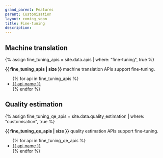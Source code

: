 ```yaml
---
grand_parent: Features
parent: Customisation
layout: coming_soon
title: Fine-tuning
description:
---
```


## Machine translation
{% assign fine_tuning_apis = site.data.apis | where: "fine-tuning", true %}
<summary>
  <strong>{{ fine_tuning_apis | size }}</strong> machine translation APIs support fine-tuning.
</summary>
<ul>
  {% for api in fine_tuning_apis %}
    <li>
    <a href="/{{ api.id }}">
        {{ api.name }}
    </a>
    </li>
  {% endfor %}
</ul>

## Quality estimation
{% assign fine_tuning_qe_apis = site.data.quality_estimation | where: "customisation", true %}
<summary>
  <strong>{{ fine_tuning_qe_apis | size }}</strong> quality estimation APIs support fine-tuning.
</summary>
<ul>
  {% for api in fine_tuning_qe_apis %}
    <li>
    <a href="/{{ api.id }}">
        {{ api.name }}
    </a>
    </li>
  {% endfor %}
</ul>